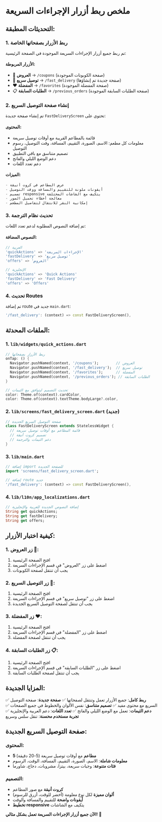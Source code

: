 # ملخص ربط أزرار الإجراءات السريعة

## التحديثات المطبقة:

### 1. **ربط الأزرار بصفحاتها الخاصة**

تم ربط جميع أزرار الإجراءات السريعة الموجودة في الصفحة الرئيسية:

#### الأزرار المربوطة:
- 🎫 **العروض** → `/coupons` (صفحة الكوبونات الموجودة)
- 🚚 **توصيل سريع** → `/fast_delivery` (صفحة جديدة تم إنشاؤها)
- ❤️ **المفضلة** → `/favorites` (صفحة المفضلة الموجودة)
- 📋 **الطلبات السابقة** → `/previous_orders` (صفحة الطلبات السابقة الموجودة)

### 2. **إنشاء صفحة التوصيل السريع**

تم إنشاء صفحة جديدة `FastDeliveryScreen` تحتوي على:

#### المحتوى:
- قائمة بالمطاعم القريبة مع أوقات توصيل سريعة
- معلومات كل مطعم: الاسم، الصورة، التقييم، المسافة، وقت التوصيل، رسوم التوصيل
- تصميم متناسق مع باقي التطبيق
- دعم الوضع الليلي والفاتح
- دعم تعدد اللغات

#### الميزات:
```dart
- عرض المطاعم في كروت أنيقة
- أيقونات ملونة للتقييم والمسافة ووقت التوصيل
- تصميم responsive يتكيف مع الشاشات المختلفة
- معالجة أخطاء تحميل الصور
- إمكانية النقر للانتقال لتفاصيل المطعم
```

### 3. **تحديث نظام الترجمة**

تم إضافة النصوص المطلوبة لدعم تعدد اللغات:

#### النصوص المضافة:
```dart
// العربية
'quickActions' => 'الإجراءات السريعة'
'fastDelivery' => 'توصيل سريع'
'offers' => 'العروض'

// الإنجليزية  
'quickActions' => 'Quick Actions'
'fastDelivery' => 'Fast Delivery'
'offers' => 'Offers'
```

### 4. **تحديث Routes**

تم إضافة route جديد في `main.dart`:
```dart
'/fast_delivery': (context) => const FastDeliveryScreen(),
```

## الملفات المحدثة:

### 1. `lib/widgets/quick_actions.dart`
```dart
// ربط الأزرار بصفحاتها
onTap: () {
  Navigator.pushNamed(context, '/coupons');        // العروض
  Navigator.pushNamed(context, '/fast_delivery');  // توصيل سريع
  Navigator.pushNamed(context, '/favorites');      // المفضلة
  Navigator.pushNamed(context, '/previous_orders'); // الطلبات السابقة
}

// تحديث التصميم ليتوافق مع الثيمات
color: Theme.of(context).cardColor,
color: Theme.of(context).textTheme.bodyLarge?.color,
```

### 2. `lib/screens/fast_delivery_screen.dart` (جديد)
```dart
// صفحة التوصيل السريع الجديدة
class FastDeliveryScreen extends StatelessWidget {
  // قائمة المطاعم مع أوقات توصيل سريعة
  // تصميم كروت أنيقة
  // دعم الثيمات والترجمة
}
```

### 3. `lib/main.dart`
```dart
// إضافة import للصفحة الجديدة
import 'screens/fast_delivery_screen.dart';

// إضافة route جديد
'/fast_delivery': (context) => const FastDeliveryScreen(),
```

### 4. `lib/l10n/app_localizations.dart`
```dart
// إضافة النصوص الجديدة للعربية والإنجليزية
String get quickActions;
String get fastDelivery; 
String get offers;
```

## كيفية اختبار الأزرار:

### 1. **زر العروض** 🎫:
1. افتح الصفحة الرئيسية
2. اضغط على زر "العروض" في قسم الإجراءات السريعة
3. يجب أن تنتقل لصفحة الكوبونات

### 2. **زر التوصيل السريع** 🚚:
1. افتح الصفحة الرئيسية
2. اضغط على زر "توصيل سريع" في قسم الإجراءات السريعة
3. يجب أن تنتقل لصفحة التوصيل السريع الجديدة

### 3. **زر المفضلة** ❤️:
1. افتح الصفحة الرئيسية
2. اضغط على زر "المفضلة" في قسم الإجراءات السريعة
3. يجب أن تنتقل لصفحة المفضلة

### 4. **زر الطلبات السابقة** 📋:
1. افتح الصفحة الرئيسية
2. اضغط على زر "الطلبات السابقة" في قسم الإجراءات السريعة
3. يجب أن تنتقل لصفحة الطلبات السابقة

## المزايا الجديدة:

✅ **ربط كامل**: جميع الأزرار تعمل وتنتقل لصفحاتها
✅ **صفحة جديدة**: صفحة التوصيل السريع مع محتوى مفيد
✅ **تصميم متناسق**: نفس الألوان والخطوط في جميع الصفحات
✅ **دعم الثيمات**: تعمل مع الوضع الليلي والفاتح
✅ **تعدد اللغات**: دعم العربية والإنجليزية
✅ **تجربة مستخدم محسنة**: تنقل سلس وسريع

## صفحة التوصيل السريع الجديدة:

### المحتوى:
- **5 مطاعم** مع أوقات توصيل سريعة (5-20 دقيقة)
- **معلومات شاملة**: الاسم، الصورة، التقييم، المسافة، الوقت، الرسوم
- **فئات متنوعة**: وجبات سريعة، بيتزا، مشروبات، دجاج، شاورما

### التصميم:
- **كروت أنيقة** مع صور المطاعم
- **ألوان مميزة** لكل نوع معلومة (أخضر للوقت، أزرق للرسوم)
- **أيقونات واضحة** للتقييم والمسافة والوقت
- **تخطيط responsive** يتكيف مع الشاشات

**الآن جميع أزرار الإجراءات السريعة تعمل بشكل مثالي!** 🎉

